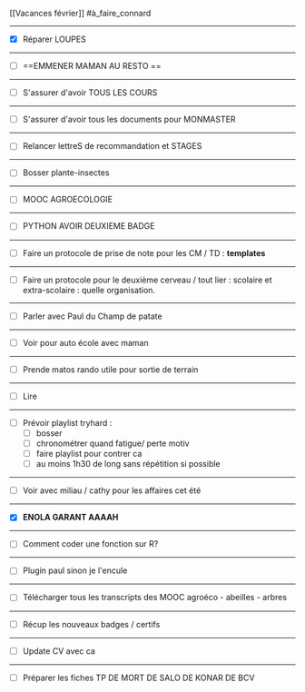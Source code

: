 [[Vacances février]] #à_faire_connard 
___
- [x] Réparer LOUPES
___
- [ ] ==EMMENER MAMAN AU RESTO ==
___
- [ ] S'assurer d'avoir TOUS LES COURS
___
- [ ] S'assurer d'avoir tous les documents pour MONMASTER
___
- [ ] Relancer lettreS de recommandation et STAGES
___
- [ ] Bosser plante-insectes
___
- [ ] MOOC AGROECOLOGIE
___
- [ ] PYTHON AVOIR DEUXIEME BADGE
___
- [ ] Faire un protocole de prise de note pour les CM / TD : **templates**
___
- [ ] Faire un protocole pour le deuxième cerveau / tout lier : scolaire et extra-scolaire : quelle organisation.
___
- [ ] Parler avec Paul du Champ de patate
___
- [ ] Voir pour auto école avec maman
___
- [ ] Prende matos rando utile pour sortie de terrain
___
- [ ] Lire
___
- [ ] Prévoir playlist tryhard :
	- [ ] bosser
	- [ ] chronométrer quand fatigue/ perte motiv
	- [ ] faire playlist pour contrer ca
	- [ ] au moins 1h30 de long sans répétition si possible
___
- [ ] Voir avec miliau / cathy pour les affaires cet été
___
- [x] **ENOLA GARANT AAAAH**
___
- [ ] Comment coder une fonction sur R?
___
- [ ] Plugin paul sinon je l'encule
___
- [ ] Télécharger tous les transcripts des MOOC agroéco - abeilles - arbres
___
- [ ] Récup les nouveaux badges / certifs 
___
- [ ] Update CV avec ca
___
- [ ] Préparer les fiches TP DE MORT DE SALO DE KONAR DE BCV



